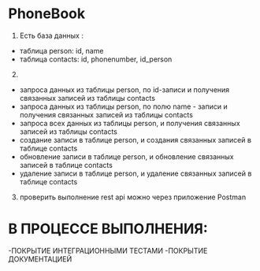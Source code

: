 # PhoneBook

1.	Есть база данных :
- таблица person: id, name
- таблица contacts: id, phonenumber, id_person
 
2.
 - запроса данных из таблицы person, по id-записи и получения связанных записей из таблицы contacts
 - запроса данных из таблицы person, по полю name - записи и получения связанных записей из таблицы contacts
 - запроса всех данных из таблицы person, и получения связанных записей из таблицы contacts
 - создание записи в таблице person, и создания связанных записей в таблице contacts
 - обновление записи в таблице person, и обновление связанных записей в таблице contacts
 - удаление записи в таблице person, и удаление связанных записей в таблице contacts
 
 3. проверить выполнение rest api можно через приложение Postman
 
 # В ПРОЦЕССЕ ВЫПОЛНЕНИЯ:
 
 -ПОКРЫТИЕ ИНТЕГРАЦИОННЫМИ ТЕСТАМИ
 -ПОКРЫТИЕ ДОКУМЕНТАЦИЕЙ
